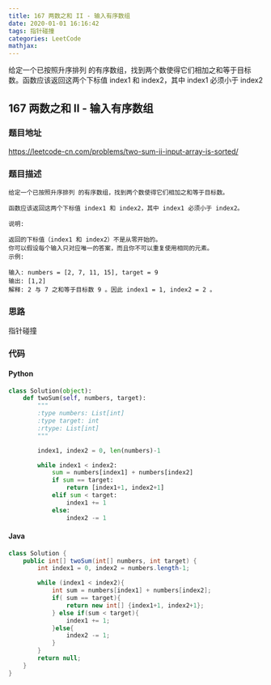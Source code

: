 ```yaml
---
title: 167 两数之和 II - 输入有序数组
date: 2020-01-01 16:16:42
tags: 指针碰撞
categories: LeetCode
mathjax:
---
```


给定一个已按照升序排列 的有序数组，找到两个数使得它们相加之和等于目标数。函数应该返回这两个下标值 index1 和 index2，其中 index1 必须小于 index2

<!-- more -->

## 167 两数之和 II - 输入有序数组

### 题目地址

https://leetcode-cn.com/problems/two-sum-ii-input-array-is-sorted/

### 题目描述

```
给定一个已按照升序排列 的有序数组，找到两个数使得它们相加之和等于目标数。

函数应该返回这两个下标值 index1 和 index2，其中 index1 必须小于 index2。

说明:

返回的下标值（index1 和 index2）不是从零开始的。
你可以假设每个输入只对应唯一的答案，而且你不可以重复使用相同的元素。
示例:

输入: numbers = [2, 7, 11, 15], target = 9
输出: [1,2]
解释: 2 与 7 之和等于目标数 9 。因此 index1 = 1, index2 = 2 。
```

### 思路

指针碰撞

### 代码

#### Python

```python
class Solution(object):
    def twoSum(self, numbers, target):
        """
        :type numbers: List[int]
        :type target: int
        :rtype: List[int]
        """

        index1, index2 = 0, len(numbers)-1

        while index1 < index2:
            sum = numbers[index1] + numbers[index2]
            if sum == target:
                return [index1+1, index2+1]
            elif sum < target:
                index1 += 1
            else:
                index2 -= 1
```

#### Java

```java
class Solution {
    public int[] twoSum(int[] numbers, int target) {
        int index1 = 0, index2 = numbers.length-1;

        while (index1 < index2){
            int sum = numbers[index1] + numbers[index2];
            if( sum == target){
                return new int[] {index1+1, index2+1};
            } else if(sum < target){
                index1 += 1;
            }else{
                index2 -= 1;
            }
        }
        return null; 
    }
}
```





